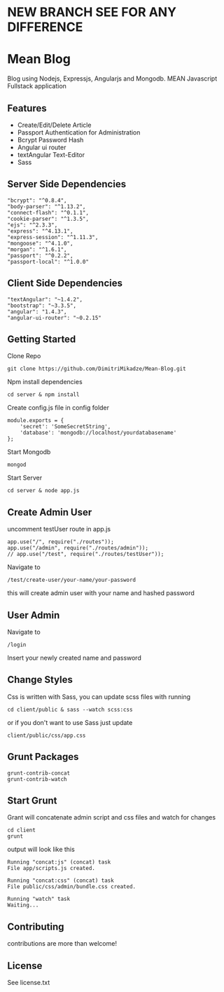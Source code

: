 # NEW BRANCH SEE FOR ANY DIFFERENCE
# Mean Blog

Blog using Nodejs, Expressjs, Angularjs and Mongodb. MEAN Javascript Fullstack application

## Features

- Create/Edit/Delete Article
- Passport Authentication for Administration
- Bcrypt Password Hash
- Angular ui router
- textAngular Text-Editor
- Sass

## Server Side Dependencies

````
"bcrypt": "^0.8.4",
"body-parser": "^1.13.2",
"connect-flash": "^0.1.1",
"cookie-parser": "^1.3.5",
"ejs": "^2.3.3",
"express": "^4.13.1",
"express-session": "^1.11.3",
"mongoose": "^4.1.0",
"morgan": "^1.6.1",
"passport": "^0.2.2",
"passport-local": "^1.0.0"
````

## Client Side Dependencies

````
"textAngular": "~1.4.2",
"bootstrap": "~3.3.5",
"angular": "1.4.3",
"angular-ui-router": "~0.2.15"
````

## Getting Started

Clone Repo

````
git clone https://github.com/DimitriMikadze/Mean-Blog.git
````

Npm install dependencies

````
cd server & npm install
````

Create config.js file in config folder

````
module.exports = {
    'secret': 'SomeSecretString',
    'database': 'mongodb://localhost/yourdatabasename'
};
````
Start Mongodb

````
mongod
````

Start Server

````
cd server & node app.js
````

## Create Admin User

uncomment testUser route in app.js

````
app.use("/", require("./routes"));
app.use("/admin", require("./routes/admin"));
// app.use("/test", require("./routes/testUser"));
````
Navigate to 

````
/test/create-user/your-name/your-password
````

this will create admin user with your name and hashed password

## User Admin

Navigate to 

````
/login
````

Insert your newly created name and password

## Change Styles

Css is written with Sass, you can update scss files with running

````
cd client/public & sass --watch scss:css
````

or if you don't want to use Sass just update

````
client/public/css/app.css
````

## Grunt Packages

````
grunt-contrib-concat
grunt-contrib-watch
````

## Start Grunt

Grant will concatenate admin script and css files and watch for changes

````
cd client
grunt
````

output will look like this

````
Running "concat:js" (concat) task
File app/scripts.js created.

Running "concat:css" (concat) task
File public/css/admin/bundle.css created.

Running "watch" task
Waiting...
````

## Contributing

contributions are more than welcome!

## License

See license.txt
